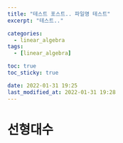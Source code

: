 ```yaml
---
title: "테스트 포스트.. 파일명 테스트"
excerpt: "테스트.."

categories:
  - linear_algebra
tags:
  - [linear_algebra]

toc: true
toc_sticky: true

date: 2022-01-31 19:25
last_modified_at: 2022-01-31 19:28
---
```


# 선형대수
